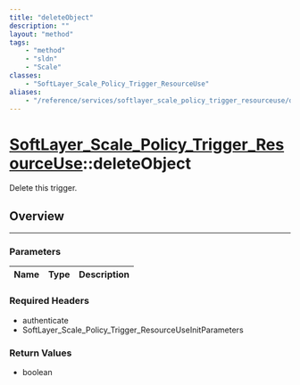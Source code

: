 ```yaml
---
title: "deleteObject"
description: ""
layout: "method"
tags:
    - "method"
    - "sldn"
    - "Scale"
classes:
    - "SoftLayer_Scale_Policy_Trigger_ResourceUse"
aliases:
    - "/reference/services/softlayer_scale_policy_trigger_resourceuse/deleteObject"
---
```

# [SoftLayer_Scale_Policy_Trigger_ResourceUse](/reference/services/SoftLayer_Scale_Policy_Trigger_ResourceUse)::deleteObject


Delete this trigger.


## Overview 


-----

### Parameters 
|Name | Type | Description |
| --- | --- | --- |


### Required Headers
* authenticate
* SoftLayer_Scale_Policy_Trigger_ResourceUseInitParameters


### Return Values
* boolean




